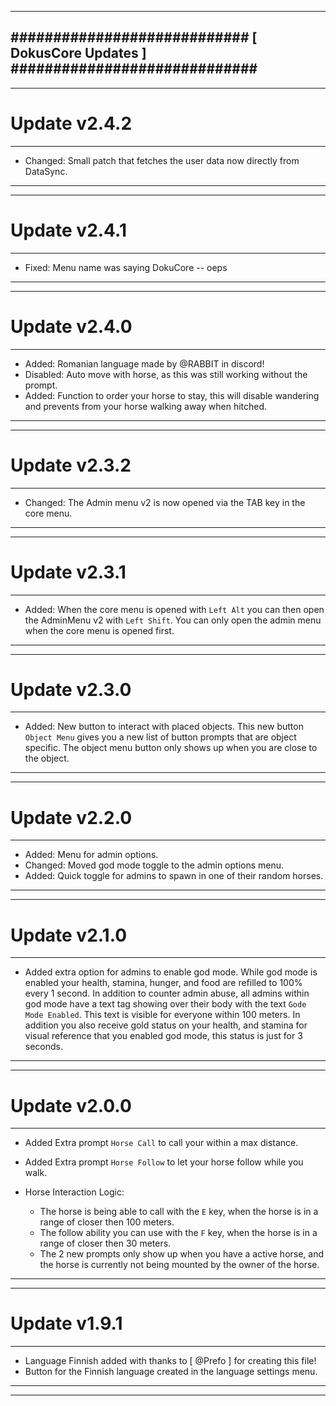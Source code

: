 --------------------------------------------------------------------------------
############################ [ DokusCore Updates ] #############################
--------------------------------------------------------------------------------
--------------------------------------------------------------------------------
# Update v2.4.2
--------------------------------------------------------------------------------
- Changed: Small patch that fetches the user data now directly from DataSync.
--------------------------------------------------------------------------------
--------------------------------------------------------------------------------
# Update v2.4.1
--------------------------------------------------------------------------------
- Fixed: Menu name was saying DokuCore -- oeps
--------------------------------------------------------------------------------
--------------------------------------------------------------------------------
# Update v2.4.0
--------------------------------------------------------------------------------
- Added: Romanian language made by @RABBIT in discord!
- Disabled: Auto move with horse, as this was still working without the prompt.
- Added: Function to order your horse to stay, this will disable wandering and
  prevents from your horse walking away when hitched.
--------------------------------------------------------------------------------
--------------------------------------------------------------------------------
# Update v2.3.2
--------------------------------------------------------------------------------
- Changed: The Admin menu v2 is now opened via the TAB key in the core menu.
--------------------------------------------------------------------------------
--------------------------------------------------------------------------------
# Update v2.3.1
--------------------------------------------------------------------------------
- Added: When the core menu is opened with `Left Alt` you can then open
  the AdminMenu v2 with `Left Shift`. You can only open the admin menu
  when the core menu is opened first.
--------------------------------------------------------------------------------
--------------------------------------------------------------------------------
# Update v2.3.0
--------------------------------------------------------------------------------
- Added: New button to interact with placed objects. This new button `Object Menu`
  gives you a new list of button prompts that are object specific. The object
  menu button only shows up when you are close to the object.
--------------------------------------------------------------------------------
--------------------------------------------------------------------------------
# Update v2.2.0
--------------------------------------------------------------------------------
- Added: Menu for admin options.
- Changed: Moved god mode toggle to the admin options menu.
- Added: Quick toggle for admins to spawn in one of their random horses.
--------------------------------------------------------------------------------
--------------------------------------------------------------------------------
# Update v2.1.0
--------------------------------------------------------------------------------
- Added extra option for admins to enable god mode. While god mode is enabled
  your health, stamina, hunger, and food are refilled to 100% every 1 second.
  In addition to counter admin abuse, all admins within god mode have a text
  tag showing over their body with the text `Gode Mode Enabled`. This text
  is visible for everyone within 100 meters. In addition you also receive gold
  status on your health, and stamina for visual reference that you enabled god
  mode, this status is just for 3 seconds.
--------------------------------------------------------------------------------
--------------------------------------------------------------------------------
# Update v2.0.0
--------------------------------------------------------------------------------
- Added Extra prompt `Horse Call` to call your within a max distance.
- Added Extra prompt `Horse Follow` to let your horse follow while you walk.

- Horse Interaction Logic:
  - The horse is being able to call with the `E` key, when the horse is
    in a range of closer then 100 meters.
  - The follow ability you can use with the `F` key, when the horse is
    in a range of closer then 30 meters.
  - The 2 new prompts only show up when you have a active horse, and the
    horse is currently not being mounted by the owner of the horse.
--------------------------------------------------------------------------------
--------------------------------------------------------------------------------
# Update v1.9.1
--------------------------------------------------------------------------------
- Language Finnish added with thanks to [ @Prefo ] for creating this file!
- Button for the Finnish language created in the language settings menu.
--------------------------------------------------------------------------------
--------------------------------------------------------------------------------
